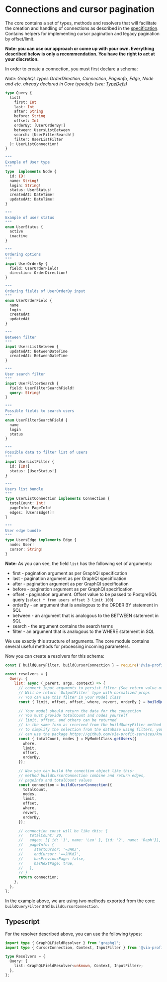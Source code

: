# Connections and cursor pagination

The core contains a set of types, methods and resolvers that will facilitate the creation and handling of connections as described in the [specification](https://relay.dev/graphql/connections.htm). Contains helpers for implementing cursor pagination and legacy pagination by offset/limit.

**Note: you can use our approach or come up with your own. Everything described below is only a recommendation. You have the right to act at your discretion.**

In order to create a connection, you must first declare a schema:

_Note: GraphQL types OrderDirection, Connection, PageInfo, Edge, Node and etc. already declared in Core typedefs (see: [TypeDefs](./typedefs.md))_

```graphql
type Query {
  list(
    first: Int
    last: Int
    after: String
    before: String
    offset: Int
    orderBy: [UserOrderBy!]
    between: UsersListBetween
    search: [UserFilterSearch!]
    filter: UserListFilter
  ): UserListConnection!
}

"""
Example of User type
"""
type  implements Node {
  id: ID!
  name: String!
  login: String!
  status: UserStatus!
  createdAt: DateTime!
  updatedAt: DateTime!
}

"""
Example of user status
"""
enum UserStatus {
  active
  inactive
}

"""
Ordering options
"""
input UserOrderBy {
  field: UserOrderField!
  direction: OrderDirection!
}

"""
Ordering fields of UserOrderBy input
"""
enum UserOrderField {
  name
  login
  createdAt
  updatedAt
}

"""
Between filter
"""
input UsersListBetween {
  updatedAt: BetweenDateTime
  createdAt: BetweenDateTime
}

"""
User search filter
"""
input UserFilterSearch {
  field: UserFilterSearchField!
  query: String!
}

"""
Possible fields to search users
"""
enum UserFilterSearchField {
  name
  login
  status
}

"""
Possible data to filter list of users
"""
input UserListFilter {
  id: [ID!]
  status: [UserStatus!]
}

"""
Users list bundle
"""
type UserListConnection implements Connection {
  totalCount: Int!
  pageInfo: PageInfo!
  edges: [UsersEdge!]!
}

"""
User edge bundle
"""
type UsersEdge implements Edge {
  node: User!
  cursor: String!
}
```

**Note:** As you can see, the field `list` has the following set of arguments:

 - first - pagination argument as per GraphQl specification
 - last - pagination argument as per GraphQl specification
 - after - pagination argument as per GraphQl specification
 - before - pagination argument as per GraphQl specification
 - offset - pagination argument. Offset value to be passed to PostgreSQL query (`select * from users offset 3 limit 100`)
 - orderBy - an argument that is analogous to the ORDER BY statement in SQL
 - between - an argument that is analogous to the BETWEEN statement in SQL
 - search - the argument contains the search terms
 - filter - an argument that is analogous to the WHERE statement in SQL

We use exactly this structure of arguments. The core module contains several useful methods for processing incoming parameters.

Now you can create a resolvers for this schema:

```js
const { buildQueryFilter, buildCursorConnection } = require('@via-profit-services/core');

const resolvers = {
  Query: {
    list: async (_parent, args, context) => {
      // convert input arguments to persist filter (See return value of this method)
      // Will be return `OutputFilter` type with normalized props
      // You can use this filter in your Model class
      const { limit, offset, offset, where, revert, orderBy } = buildQueryFilter(args);

      // Your model should return the data for the connection
      // You must provide totalCount and nodes yourself
      // limit, offset, and others can be returned
      // in the same form as received from the buildQueryFilter method
      // to simplify the selection from the database using filters, you
      // can use the package https://github.com/via-profit-services/knex
      const { totalCount, nodes } = MyModelClass.getUsers({
        where,
        limit,
        offset,
        orderBy,
      });

      // Now you can build the conection object like this:
      // method buildCursorConnection combine and return edges,
      // pageInfo and totalCount values
      const connection = buildCursorConnection({
        totalCount,
        nodes,
        limit,
        offset,
        where,
        revert,
        orderBy,
      });

      // connection const will be like this: {
      //   totalCount: 20,
      //   edges: [{ id: '1', name: 'Leo' }, {id: '2', name: 'Raph'}],
      //   pageInfo: {
      //     startCursor: '=JHKJ',
      //     endCursor: '==JHKdJ',
      //     hasPreviousPage: false,
      //     hasNextPage: true,
      //   },
      // }
      return connection;
    },
  },
};
```

In the example above, we are using two methods exported from the core: `buildQueryFilter` and `buildCursorConnection`.


## Typescript

For the resolver described above, you can use the following types:

```ts
import type { GraphQLFieldResolver } from 'graphql';
import type { CursorConnection, Context, InputFilter } from '@via-profit-services/core';

type Resolvers = {
  Query: {
    list: GraphQLFieldResolver<unknown, Context, InputFilter>;
  },
};
```
